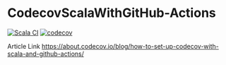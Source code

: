 # CodecovScalaWithGitHub-Actions

[![Scala CI](https://github.com/WadeQ/CodecovScalaWithGitHubActions/actions/workflows/scala.yml/badge.svg)](https://github.com/WadeQ/CodecovScalaWithGitHubActions/actions/workflows/scala.yml)
[![codecov](https://codecov.io/gh/WadeQ/CodecovScalaWithGitHubActions/branch/main/graph/badge.svg?token=SESSVUS31Y)](https://codecov.io/gh/WadeQ/CodecovScalaWithGitHubActions)

Article Link https://about.codecov.io/blog/how-to-set-up-codecov-with-scala-and-github-actions/
